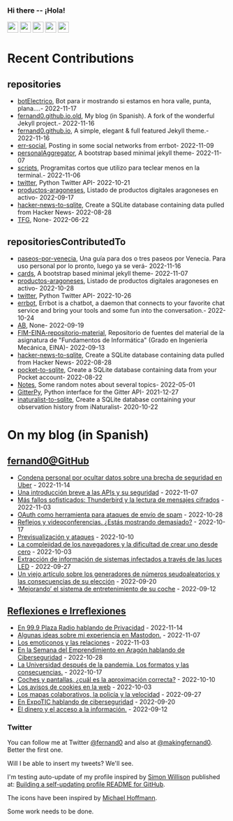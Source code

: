 ### Hi there -- ¡Hola!

<a href="mailto:ftricas@unizar.es" title="e-mail"><i class="svg-icon email"></i></a> 
<a href="https://www.linkedin.com/in/fernand0" title="My LinkedIn//Mi LinkedIn"><img src="https://img.shields.io/badge/linkedin-%230077B5.svg?&style=for-the-badge&logo=linkedin&logoColor=white" height=25></a> 
<a href="https://www.twitter.com/fernand0" title="My Twitter//Mi Twitter"><img src="https://img.shields.io/badge/twitter-%231DA1F2.svg?&style=for-the-badge&logo=twitter&logoColor=white" height=25></i></a> 
<a href="https://mastodon.social/@fernand0" title="My Mastodon//Mi Mastodon"><img src="https://img.shields.io/static/v1?label=Mastodon&message=Social&color=blue" height=25></i></a> 
<a href="https://flickr.com/fernand0"><img src="https://img.shields.io/static/v1?label=Flickr&message=Images&color=blue" height=25></a>
<a href="https://dev.to/fernand0"><img src="https://img.shields.io/badge/DEV.TO-%230A0A0A.svg?&style=for-the-badge&logo=dev-dot-to&logoColor=white" height=25></a>

# Recent Contributions
<!-- recent_releases starts -->


## repositories
* [botElectrico](https://github.com/fernand0/botElectrico),  Bot para ir mostrando si estamos en hora valle, punta, plana....- 2022-11-17
* [fernand0.github.io.old](https://github.com/fernand0/fernand0.github.io.old),  My blog (in Spanish). A fork of the wonderful Jekyll project.- 2022-11-16
* [fernand0.github.io](https://github.com/fernand0/fernand0.github.io),  A simple, elegant & full featured Jekyll theme.- 2022-11-16
* [err-social](https://github.com/fernand0/err-social),  Posting in some social networks from errbot- 2022-11-09
* [personalAggregator](https://github.com/fernand0/personalAggregator),  A bootstrap based minimal jekyll theme- 2022-11-07
* [scripts](https://github.com/fernand0/scripts),  Programitas cortos que utilizo para teclear menos en la terminal.- 2022-11-06
* [twitter](https://github.com/fernand0/twitter),  Python Twitter API- 2022-10-21
* [productos-aragoneses](https://github.com/fernand0/productos-aragoneses),  Listado de productos digitales aragoneses en activo- 2022-09-17
* [hacker-news-to-sqlite](https://github.com/fernand0/hacker-news-to-sqlite),  Create a SQLite database containing data pulled from Hacker News- 2022-08-28
* [TFG](https://github.com/Arturo-00/TFG),  None- 2022-06-22

## repositoriesContributedTo
* [paseos-por-venecia](https://github.com/JJ/paseos-por-venecia),  Una guía para dos o tres paseos por Venecia. Para uso personal por lo pronto, luego ya se verá- 2022-11-16
* [cards](https://github.com/sharu725/cards),  A bootstrap based minimal jekyll theme- 2022-11-07
* [productos-aragoneses](https://github.com/planaspa/productos-aragoneses),  Listado de productos digitales aragoneses en activo- 2022-10-28
* [twitter](https://github.com/python-twitter-tools/twitter),  Python Twitter API- 2022-10-26
* [errbot](https://github.com/errbotio/errbot),  Errbot is a chatbot, a daemon that connects to your favorite chat service and bring your tools and some fun into the conversation.- 2022-10-24
* [AB](https://github.com/simber72/AB),  None- 2022-09-19
* [FIM-EINA-repositorio-material](https://github.com/ricardojrdez/FIM-EINA-repositorio-material),  Repositorio de fuentes del material de la asignatura de "Fundamentos de Informática" (Grado en Ingeniería Mecánica, EINA)- 2022-09-13
* [hacker-news-to-sqlite](https://github.com/dogsheep/hacker-news-to-sqlite),  Create a SQLite database containing data pulled from Hacker News- 2022-08-28
* [pocket-to-sqlite](https://github.com/dogsheep/pocket-to-sqlite),  Create a SQLite database containing data from your Pocket account- 2022-08-22
* [Notes](https://github.com/jgbarah/Notes),  Some random notes about several topics- 2022-05-01
* [GitterPy](https://github.com/myusko/GitterPy),  Python interface for the Gitter API- 2021-12-27
* [inaturalist-to-sqlite](https://github.com/dogsheep/inaturalist-to-sqlite),  Create a SQLite database containing your observation history from iNaturalist- 2020-10-22
<!-- recent_releases ends -->

# On my blog (in Spanish)

<!-- blog starts -->


## [fernand0@GitHub](https://fernand0.github.io/)
* [Condena personal por ocultar datos sobre una brecha de seguridad en Uber](http://fernand0.github.io//responsable-ciberseguridad-acusado/) - 2022-11-14
* [Una introducción breve a las APIs y su seguridad](http://fernand0.github.io//introduccion-APIs/) - 2022-11-07
* [Más fallos sofisticados: Thunderbird y la lectura de mensajes cifrados](http://fernand0.github.io//thunderbird-oraculo-descifrado/) - 2022-11-03
* [OAuth como herramienta para ataques de envío de spam](http://fernand0.github.io//aplicaciones-oauth-maliciosas/) - 2022-10-28
* [Reflejos y videoconferencias. ¿Estás mostrando demasiado?](http://fernand0.github.io//reflejos-y-telellamadas/) - 2022-10-17
* [Previsualización y ataques](http://fernand0.github.io//powerpoint-ataques/) - 2022-10-10
* [La complejidad de los navegadores y la dificultad de crear uno desde cero](http://fernand0.github.io//hacer-navegador/) - 2022-10-03
* [Extracción de información de sistemas infectados a través de las luces LED](http://fernand0.github.io//mensajes-morse/) - 2022-09-27
* [Un viejo artículo sobre los generadores de números seudoaleatorios y las consecuencias de su elección](http://fernand0.github.io//calidad-numeros-aleatorios/) - 2022-09-20
* [‘Mejorando’ el sistema de entretenimiento de su coche](http://fernand0.github.io//atacando-su-propio-coche/) - 2022-09-12

## [Reflexiones e Irreflexiones](http://fernand0.blogalia.com/)
* [En 99.9 Plaza Radio hablando de Privacidad](http://fernand0.blogalia.com//historias/78635) - 2022-11-14
* [Algunas ideas sobre mi experiencia en Mastodon.](http://fernand0.blogalia.com//historias/78629) - 2022-11-07
* [Los emoticonos y las relaciones](http://fernand0.blogalia.com//historias/78625) - 2022-11-03
* [En la Semana del Emprendimiento en Arag&#243;n hablando de Ciberseguridad](http://fernand0.blogalia.com//historias/78620) - 2022-10-28
* [La Universidad despu&#233;s de la pandemia. Los formatos y las consecuencias.](http://fernand0.blogalia.com//historias/78616) - 2022-10-17
* [Coches y pantallas, &#191;cu&#225;l es la aproximaci&#243;n correcta?](http://fernand0.blogalia.com//historias/78612) - 2022-10-10
* [Los avisos de cookies en la web](http://fernand0.blogalia.com//historias/78608) - 2022-10-03
* [Los mapas colaborativos, la polic&#237;a y la velocidad](http://fernand0.blogalia.com//historias/78604) - 2022-09-27
* [En ExpoTIC hablando de ciberseguridad](http://fernand0.blogalia.com//historias/78600) - 2022-09-20
* [El dinero y  el acceso a la informaci&#243;n.](http://fernand0.blogalia.com//historias/78593) - 2022-09-12
<!-- blog ends -->

### Twitter 

You can follow me at Twitter [@fernand0](https://twitter.com/fernand0) and also at [@makingfernand0](https://twitter.com/fernand0). Better the first one.

Will I be able to insert my tweets? We'll see.

I'm testing auto-update of my profile inspired by [Simon Willison](https://simonwillison.net/) published at: [Building a self-updating profile README for GitHub](https://simonwillison.net/2020/Jul/10/self-updating-profile-readme/).

The icons have been inspired by [Michael Hoffmann](https://www.mokkapps.de/).

Some work needs to be done.

<!--
**fernand0/fernand0** is a ✨ _special_ ✨ repository because its `README.md` (this file) appears on your GitHub profile.

Here are some ideas to get you started:

- 🔭 I’m currently working on ...
- 🌱 I’m currently learning ...
- 👯 I’m looking to collaborate on ...
- 🤔 I’m looking for help with ...
- 💬 Ask me about ...
- 📫 How to reach me: ...
- 😄 Pronouns: ...
- ⚡ Fun fact: ...
-->
